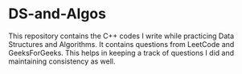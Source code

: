 # DS-and-Algos
This repository contains the C++ codes I write while practicing Data Structures and Algorithms. It contains questions from LeetCode and GeeksForGeeks. This helps in keeping a track of questions I did and maintaining consistency as well.
